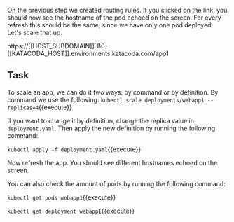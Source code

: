On the previous step we created routing rules. If you clicked on the link, you should now see the hostname of the pod echoed on the screen. For every refresh this should be the same, since we have only one pod deployed. Let's scale that up.

https://[[HOST_SUBDOMAIN]]-80-[[KATACODA_HOST]].environments.katacoda.com/app1

## Task
To scale an app, we can do it two ways: by command or by definition. By command we use the following:
`kubectl scale deployments/webapp1 --replicas=4`{{execute}}

If you want to change it by definition, change the replica value in `deployment.yaml`. Then apply the new definition by running the following command:

`kubectl apply -f deployment.yaml`{{execute}}

Now refresh the app. You should see different hostnames echoed on the screen.

You can also check the amount of pods by running the following command:

`kubectl get pods webapp1`{{execute}}

`kubectl get deployment webapp1`{{execute}}